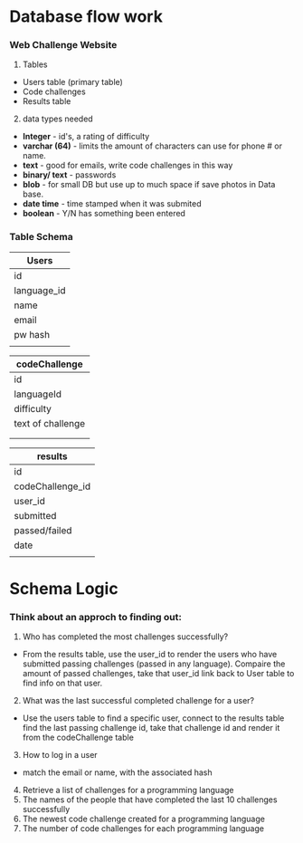 # Database flow work

### Web Challenge Website

1. Tables 
- Users table (primary table)
- Code challenges
- Results table 

2. data types needed 
- **Integer** - id's, a rating of difficulty
- **varchar (64)** - limits the amount of characters can use for phone # or name.
- **text** - good for emails, write code challenges in this way
- **binary/ text** - passwords
- **blob** - for small DB but use up to much space if save photos in Data base. 
- **date time** - time stamped when it was submited
- **boolean** - Y/N has something been entered

### Table Schema


| __Users__ | 
|-----------|
| id        | 
| language_id| 
| name      |
| email     |
| pw hash   |
|           |

| __codeChallenge__ | 
|-------------------|
|id               | 
|languageId       | 
|difficulty       |
|text of challenge|
|   |
|           |

| __results__ | 
|------------------|
| id       | 
| codeChallenge_id| 
| user_id      |
| submitted      |
| passed/failed     |
| date   |
|           |

# Schema Logic
### Think about an approch to finding out: 

1. Who has completed the most challenges successfully?
- From the results table, use the user_id to render the users who have submitted passing challenges (passed in any language). Compaire the amount of passed challenges, take that user_id link back to User table to find info on that user.    
 
2. What was the last successful completed challenge for a user?
- Use the users table to find a specific user, connect to the results table find the last passing challenge id, take that challenge id and render it from the codeChallenge table

3. How to log in a user
- match the email or name, with the associated hash 
4. Retrieve a list of challenges for a programming language
5. The names of the people that have completed the last 10 challenges successfully
6. The newest code challenge created for a programming language
7. The number of code challenges for each programming language